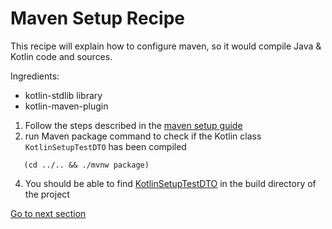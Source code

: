 # Maven Setup Recipe

This recipe will explain how to configure maven, so it would compile Java & Kotlin code and sources.

Ingredients:

- kotlin-stdlib library
- kotlin-maven-plugin

1) Follow the steps described in the [maven setup guide](MAVEN_SETUP_GUIDE.md)
2) run Maven package command to check if the Kotlin class ``KotlinSetupTestDTO`` has been compiled
```shell
   (cd ../.. && ./mvnw package)
   ```
4) You should be able to find [KotlinSetupTestDTO](../../target/classes/nl/rabobank/kotlinmovement/recipes/KotlinSetupTestDTO.class) in the build directory of the project

[Go to next section](/TODO)
